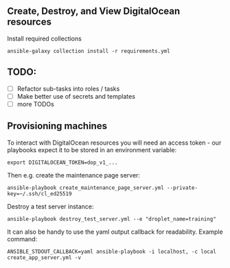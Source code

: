 ## Create, Destroy, and View DigitalOcean resources

Install required collections

    ansible-galaxy collection install -r requirements.yml

## TODO:

 -[ ] Refactor sub-tasks into roles / tasks
 -[ ] Make better use of secrets and templates
 -[ ] more TODOs

## Provisioning machines

To interact with DigitalOcean resources you will need an access token - our playbooks expect it to be stored in an environment variable:

    export DIGITALOCEAN_TOKEN=dop_v1_...

Then e.g. create the maintenance page server:

    ansible-playbook create_maintenance_page_server.yml --private-key=~/.ssh/cl_ed25519

Destroy a test server instance:

    ansible-playbook destroy_test_server.yml --e "droplet_name=training"

It can also be handy to use the yaml output callback for readability. Example command:

    ANSIBLE_STDOUT_CALLBACK=yaml ansible-playbook -i localhost, -c local create_app_server.yml -v